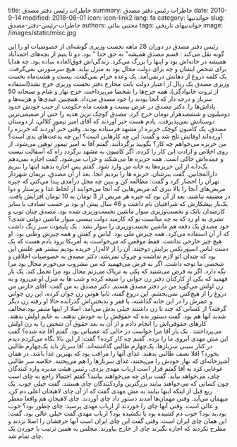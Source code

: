 title: خاطرات رئیس دفتر مصدق
summary: خاطرات رئیس دفتر مصدق
date: 2010-9-14
modified: 2018-08-01
icon:  icon-link2
lang: fa
category: خواندنیها
slug: خاطرات-رئیس-دفتر-مصدق
authors: مجتبی بنائی
tags: خواندنیهای تاریخی
image: /images/static/misc.jpg

رئیس دفتر مصدق در دوران 28 ماهه نخست وزیری گوشه‌ای از خصوصیات او را این گونه نقل می‌کند :  قسم مصدق همیشه" به حق خدا " بود. دو تا یتیم از بچه‌های احمدآباد همیشه در خانه‌اش بود و اینها را بزرگ می‌کرد. زندگی‌اش فوق‌العاده ساده بود. چه هدایا برای شخص ایشان و چه برای دولت محال بود به منزل بیاید. هیچ سرسوزنی نمی‌گرفت. یک کلمه دروغ از دهانش درنمی‌آمد. یک وعده حرام نمی‌گفت.   بیست و هشت‌ماه نخست وزیری مصدق یک ریال از اعتبار دولت بابت مخارج دفتر نخست وزیری خرج نشد(استفاده از ثروت خانوادگی). همه خرج‌ها را شخصا می‌پرداخت. خرج نهار و شام  و صبحانه  50 سرباز و درجه دار که آنجا بودند را خود مصدق می‌داد. همچنین عیدی‌ها و هزینه‌ها و پاداش‌ها را. دکتر مصدق در عرض بیست ‌و هشت ماه حکومت از جیب خودش حدود دومیلیون و ششصد‌هزار تومان خرج کرد.  مصدق کوچک ترین هدیه را حتی از صمیمی‌ترین دوستانش نمی‌پذیرفت. یادم هست خبر آوردند که آقای امیر تیمور کلالی، از دوستان مصدق، یک کامیون کوچک خربزه  از مشهد فرستاده بودند. وقتی خبر آوردند که خربزه را آورده‌اند اوقاتش تلخ شد و گفت: این چه کارهایی است؟ این چه بدعت‌های بدی است؟ من خربزه می‌خواهم چه کار؟ بگویید برگردانند. گفتم آقا به امیر تیمور توهین می‌شود. از روی اخلاص و ارادت این کار را کرده. اگر کامیون به مشهد برگردد راه که آسفالت نیست و عمده‌اش خاکی است. همه خربزه ها می‌شکند و خراب می‌شود. گفت اجازه نمی‌دهم یک‌دانه از این خربزه‌ها به خانه من وارد شود. گفتم پس اجازه بدهید اینها را ببریم دارالمجانین. گفت ببرشان. خربزه ها را بردیم آنجا. بعد از آن مصدق، نریمان شهردار تهران را احضار کرد و گفت: مطالعه کن و ببین چه محل درآمدی پیدا می‌کنی که جیره مریض‌های آنجا را بالا ببری که مریض‌هایی که آنجا می‌خوابند از لحاظ غذا  و پرستار و دوا در مضیقه نباشند. بعد از آن بود که جیره هر مریض از 3 تومان به 10 تومان افزایش یافت.   یک‌بار پیشکارش که شرافتیان نام داشت و 46 سال پیش او بود بر حسب تصادف با سایر کارمندان بانک و نخست‌وزیری سوار ماشین نخست‌وزیری شده بود. مصدق چنان توپ و تشری به او زد که به چه مناسبت تو که کارمند دولت نیستی سوار ماشین دولتی شدی؟  خود مصدق یک دفعه هم ماشین نخست‌وزیری را سوار نشد . یک پلیموت سبز رنگ داشت که از آن استفاده می‌کرد. همه چیزش ملی بود. لباس و کفش و همه چیزش وطنی بود. او هیچ چیز خارجی نداشت. فقط موقعی که می‌خواست به آمریکا برود یادم هست که یک دست لباس اسپورتکس برایش دوختند. آن را از لاله‌زار خریده بودیم بیشتر هم علتش این بود که چندان اتو لازم نداشت و چروک نمی‌شد.  دکتر مصدق به خصوصیات اخلاقی و شخصی ما توجه داشت. اگر به فرض می‌فهمید که من مشروب می‌خورم محال بود مرا نگه دارد. اگر به فرض می‌شنید که پکی به تریاک می‌زنم محال بود مرا تحمل کند. یک بار فهمید که یکی از کارکنان دفتر زن جوانی را صیغه کرده و شب ها به منزل او می‌رود و به زن اولش می‌گوید من در دفتر مصدق هستم. دکتر مصدق به من گفت: آقای خازنی من دروغ را از هیچ‌کس نمی‌بخشم. این دروغ گفته، ثانیا  هوس زن جوان کرده، این زن جوانی و عمرش را در این خانه گذاشته، با فقر و بدبختی‌اش گذرانده حالا او رفته زن دیگر گرفته؟ از کسانی که چند تا زن داشتند خیلی بدش می‌آمد. اصلا از اینها متنفر بود.مخالف شدید آنها هم بود. گفت دستور بده که حقوقش را به خودش ندهند. به خانم اولش بدهند. کارهای حقوقی‌اش را انجام دادم و از آن به بعد حقوق آن شخص را به زن اولش می‌پرداختند .  یک بار آقا مرا خواست در حالی که عصبانی بود. گفتم آقا چه شده؟ گفت این مش مهدی آبروی ما را برده. گفتم چه کار کرده؟ گفت: از این بالا نگاه می‌کردم دیدم در کنار سینی سربازها، یک‌چهارم طالبی گذاشته‌اند. آقا سرباز باید یک‌چهارم طالبی بخورد؟ اقلا نصف طالبی بدهند. غذای آنها را مراقب بود که بهترین غذا باشد. در همان آشپزخانه‌ای که نهار خودش را می‌پختند، غذای سربازها را هم می‌پختند. خلاصه سر طالبی غوغایی کرد  به آقا گفتم قرار است ارباب مهدی یزدی، رئیس هیئت مدیره وارد کنندگان چای، می‌خواهد بیاید. گفت برای چه می‌خواهند بیایند؟ گفتم احتمالا راجع به چای است چون کسانی که می‌‌خواهند بیایند بزرگترین واردکنندگان چای هستند. گفت خیلی خوب. یک ربع قبل از اینکه اینها بیایند به مش مهدی گفت که از آن چای لاهیجان اعلی دم کن، میهمان می‌آید. وقتی مهمان‌ها آمدند دستور داد چای آوردند. چای لاهیجان هم واقعا معطر و عالی است. وقتی آنها چای را خوردند از ارباب مهدی پرسید: چای چطور بود؟ خوب بود،بد بود؟ خوب دم کشیده بود یا نکشیده بود؟ ارباب مهدی گفت خیلی عالی بود. گفت: این همان چای ایران است. وقتی گفت این چای ایران است آنها حرفشان را اصلا نزدند و مطرح نکردند که اجازه بگیرند چای از خارج بیاورند. مجلس به همین ترتیب با خوردن یک چای تمام شد.